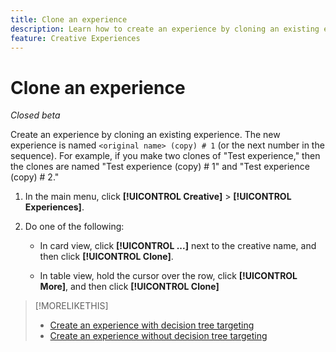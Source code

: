 ```yaml
---
title: Clone an experience
description: Learn how to create an experience by cloning an existing experience.
feature: Creative Experiences
---
```

# Clone an experience

<!-- "Duplicate" like for creatives and bundles? If we change this, change text throughout -->

*Closed beta*

Create an experience by cloning an existing experience. The new experience is named `<original name> (copy) # 1` (or the next number in the sequence). For example, if you make two clones of "Test experience," then the clones are named "Test experience (copy) # 1" and "Test experience (copy) # 2."

1. In the main menu, click **[!UICONTROL Creative]** > **[!UICONTROL Experiences]**.

1. Do one of the following:

   * In card view, click **[!UICONTROL ...]** next to the creative name, and then click **[!UICONTROL Clone]**.
     
   * In table view, hold the cursor over the row, click **[!UICONTROL More]**, and then click **[!UICONTROL Clone]**

>[!MORELIKETHIS]
>
>* [Create an experience with decision tree targeting](experience-create-targeting.md)
>* [Create an experience without decision tree targeting](experience-create-no-targeting.md)
